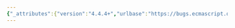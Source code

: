 ```yaml
---
{"_attributes":{"version":"4.4.4+","urlbase":"https://bugs.ecmascript.org/","maintainer":"dherman@mozilla.com"},"bug":{"bug_id":417,"creation_ts":"2012-06-25 11:02:00 -0700","short_desc":"15.4.4.10 Array.prototype.slice does not set length correctly if trailing elements are holes","delta_ts":"2015-10-02 14:32:59 -0700","product":"ECMA-262, Editions 5 and 5.1","component":"technical content","version":"Edition 5.1","rep_platform":"All","op_sys":"All","bug_status":"RESOLVED","resolution":"FIXED","priority":"Normal","bug_severity":"normal","everconfirmed":true,"reporter":{"uid":"allen","name":"Allen Wirfs-Brock"},"assigned_to":{"uid":"allen","name":"Allen Wirfs-Brock"},"cc":"utatane.tea","long_desc":[{"commentid":1059,"comment_count":0,"who":{"uid":"allen","name":"Allen Wirfs-Brock"},"bug_when":"2012-06-25 11:02:23 -0700","thetext":"Immediately before line 11 new top level line needs to be inserted:\n\n10.5 Call the [[Put]] internal method of A with arguments \"length\",\nfinal, and true. \n\nThe ES3 spec. has the equivalent of the above line.  It was apparently\ninadvertently  dropped in the ES5 spec. \n\n\n(marked as in progress to indicate that this is an errata item)"},{"commentid":14721,"comment_count":1,"who":{"uid":"brterlso","name":"Brian Terlson"},"bug_when":"2015-10-02 14:32:59 -0700","thetext":"Bulk resolving ES5.1 errata issues as a sampling suggests these are all fixed. If this is in error, please open a new issue on GitHub."}]}}
---
```

